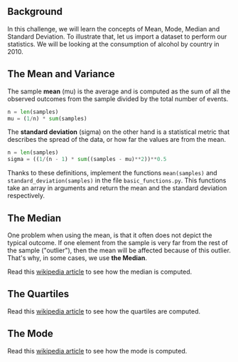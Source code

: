 ## Background

In this challenge, we will learn the concepts of Mean, Mode, Median and Standard Deviation. To illustrate that, let us import a dataset to perform our statistics. We will be looking at the consumption of alcohol by country in 2010.

## The Mean and Variance
The sample **mean** (mu) is the average and is computed as the sum of all the observed outcomes  from the sample divided by the total number of events.
```python
n = len(samples)
mu = (1/n) * sum(samples)
```

The **standard deviation** (sigma) on the other hand is a statistical metric that describes the spread of the data, or how far the values are from the mean.
```python
n = len(samples)
sigma = ((1/(n - 1) * sum((samples - mu)**2))**0.5
```

Thanks to these definitions, implement the functions `mean(samples)` and `standard_deviation(samples)` in the file `basic_functions.py`. This functions take an array in arguments and return the mean and the standard deviation respectively.

## The Median
One problem when using the mean, is that it often does not depict the typical outcome. If one element from the sample is very far from the rest of the sample ("outlier"), then the mean will be affected because of this outlier. That's why, in some cases, we use **the Median**.

Read this [wikipedia article](https://en.wikipedia.org/wiki/Median) to see how the median is computed.

## The Quartiles

Read this [wikipedia article](https://en.wikipedia.org/wiki/Quartile) to see how the quartiles are computed.

## The Mode

Read this [wikipedia article](https://en.wikipedia.org/wiki/Mode_(statistics)) to see how the mode is computed.